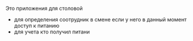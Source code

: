 Это приложения для столовой
- для определения соотрудник в смене если у него в данный момент доступ к питанию
- для учета кто получил питани
  
